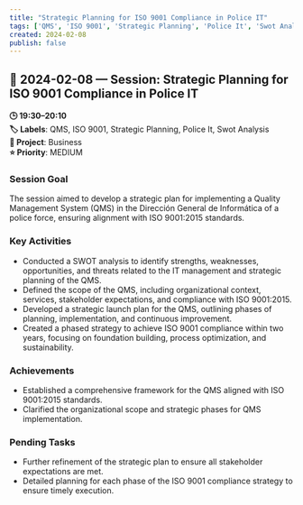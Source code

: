 ```yaml
---
title: "Strategic Planning for ISO 9001 Compliance in Police IT"
tags: ['QMS', 'ISO 9001', 'Strategic Planning', 'Police It', 'Swot Analysis']
created: 2024-02-08
publish: false
---
```


## 📅 2024-02-08 — Session: Strategic Planning for ISO 9001 Compliance in Police IT

**🕒 19:30–20:10**  
**🏷️ Labels**: QMS, ISO 9001, Strategic Planning, Police It, Swot Analysis  
**📂 Project**: Business  
**⭐ Priority**: MEDIUM  


### Session Goal
The session aimed to develop a strategic plan for implementing a Quality Management System (QMS) in the Dirección General de Informática of a police force, ensuring alignment with ISO 9001:2015 standards.

### Key Activities
- Conducted a SWOT analysis to identify strengths, weaknesses, opportunities, and threats related to the IT management and strategic planning of the QMS.
- Defined the scope of the QMS, including organizational context, services, stakeholder expectations, and compliance with ISO 9001:2015.
- Developed a strategic launch plan for the QMS, outlining phases of planning, implementation, and continuous improvement.
- Created a phased strategy to achieve ISO 9001 compliance within two years, focusing on foundation building, process optimization, and sustainability.

### Achievements
- Established a comprehensive framework for the QMS aligned with ISO 9001:2015 standards.
- Clarified the organizational scope and strategic phases for QMS implementation.

### Pending Tasks
- Further refinement of the strategic plan to ensure all stakeholder expectations are met.
- Detailed planning for each phase of the ISO 9001 compliance strategy to ensure timely execution.
